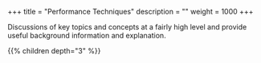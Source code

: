 +++
title = "Performance Techniques"
description = ""
weight = 1000
+++

Discussions of key topics and concepts at a fairly high level and provide useful background information and explanation.

{{% children depth="3" %}}
